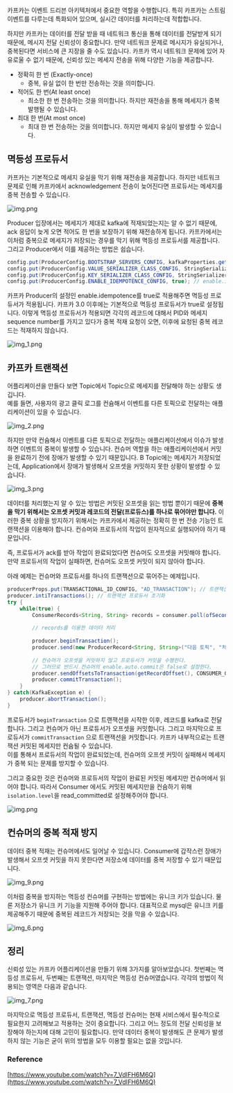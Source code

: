 카프카는 이벤트 드리븐 아키텍처에서 중요한 역할을 수행합니다. 특히 카프카는 스트림 이벤트를 다루는데 특화되어 있으며, 실시간 데이터를 처리하는데 적합합니다. 

하지만 카프카는 데이터를 전달 받을 때 네트워크 통신을 통해 데이터를 전달받게 되기 때문에, 메시지 전달 신뢰성이 중요합니다. 만약 네트워크 문제로 메시지가 유실되거나, 중복된다면 서비스에 큰 지장을 줄 수도 있습니다.
카프카 역시 네트워크 문제에 있어 자유로울 수 없기 때문에, 신뢰성 있는 메세지 전송을 위해 다양한 기능을 제공합니다.

- 정확히 한 번 (Exactly-once)
  - 중복, 유실 없이 한 번만 전송하는 것을 의미합니다. 
- 적어도 한 번(At least once)
  - 최소한 한 번 전송하는 것을 의미합니다. 하지만 재전송을 통해 메세지가 중복 발행될 수 있습니다. 
- 최대 한 번(At most once)
  - 최대 한 번 전송하는 것을 의미합니다. 하지만 메세지 유실이 발생할 수 있습니다. 

## 멱등성 프로듀서 

카프카는 기본적으로 메세지 유실을 막기 위해 재전송을 제공합니다. 하지만 네트워크 문제로 인해 카프카에서 acknowledgement 전송이 늦어진다면 프로듀서는 메세지를 중복 전송할 수 있습니다. 

![img.png](images/img.png)

Producer 입장에서는 메세지가 제대로 kafka에 적재되었는지는 알 수 없기 때문에, ack 응답이 늦게 오면 적어도 한 번을 보장하기 위해 재전송하게 됩니다. 
카프카에서는 이처럼 중복으로 메세지가 저장되는 경우를 막기 위해 멱등성 프로듀서를 제공합니다. 그리고 Producer에서 이를 제공하는 방법은 쉽습니다. 

```java
config.put(ProducerConfig.BOOTSTRAP_SERVERS_CONFIG, kafkaProperties.getBootstrapServers());
config.put(ProducerConfig.VALUE_SERIALIZER_CLASS_CONFIG, StringSerializer.class);
config.put(ProducerConfig.KEY_SERIALIZER_CLASS_CONFIG, StringSerializer.class);
config.put(ProducerConfig.ENABLE_IDEMPOTENCE_CONFIG, true); // enable.idempotence true
```

카프카 Producer의 설정인 enable.idempotence를 true로 적용해주면 멱등성 프로듀서가 적용됩니다. 카프카 3.0 이후에는 기본적으로 멱등성 프로듀서가 true로 설정됩니다.
이렇게 멱등성 프로듀서가 적용되면 각각의 레코드에 대해서 PID와 메세지 sequence number를 가지고 있다가 중복 적재 요청이 오면, 이후에 요청된 중복 레코드는 적재하지 않습니다.

![img_1.png](images/img_1.png)

## 카프카 트랜잭션

어플리케이션을 만들다 보면 Topic에서 Topic으로 메세지를 전달해야 하는 상황도 생깁니다.  
예를 들면, 사용자의 광고 클릭 로그를 컨슘해서 이벤트를 다른 토픽으로 전달하는 애플리케이션이 있을 수 있습니다. 

![img_2.png](images/img_2.png)

하지만 만약 컨슘해서 이벤트를 다른 토픽으로 전달하는 애플리케이션에서 이슈가 발생하면 이벤트의 중복이 발생할 수 있습니다. 컨슈머 역할을 하는 애플리케이션에서 커밋을 완료하기 전에 장애가 발생할 수 있기 때문입니다. 
B Topic에는 메세지가 저장되었는데, Application에서 장애가 발생해서 오프셋을 커밋하지 못한 상황이 발생할 수 있습니다. 

![img_3.png](images/img_3.png)

데이터를 처리했는지 알 수 있는 방법은 커밋된 오프셋을 읽는 방법 뿐이기 때문에 **중복을 막기 위해서는 오프셋 커밋과 레코드의 전달(프로듀스)를 하나로 묶어야만 합니다.**
이러한 중복 상황을 방지하기 위해서는 카프카에서 제공하는 정확히 한 번 전송 기능인 트랜잭션을 이용해야 합니다. 컨슈머와 프로듀서의 작업이 원자적으로 실행되어야 하기 때문입니다. 

즉, 프로듀서가 ack를 받아 작업이 완료되었다면 컨슈머도 오프셋을 커밋해야 합니다. 
만약 프로듀서의 작업이 실패하면, 컨슈머도 오프셋 커밋이 되지 않아야 합니다. 

아래 예제는 컨슈머와 프로듀서를 하나의 트랜잭션으로 묶어주는 예제입니다. 
```java
producerProps.put(TRANSACTIONAL_ID_CONFIG, "AD_TRANSACTION"); // 트랜잭션 프로듀서 옵션
producer.intiTransactions(); // 트랜잭션 프로듀서 초기화 
try {
    while(true) {
        ConsumerRecords<String, String> records = consumer.poll(ofSeconds(10));
		
		// records를 이용한 데이터 처리
        
        producer.beginTransaction();
		producer.send(new ProducerRecord<String, String>("다음 토픽", "처리가 완료된 이벤트"));
		
		// 컨슈머가 오프셋을 커밋하지 않고 프로듀서가 커밋을 수행한다. 
        // 그러므로 반드시 컨슈머의 enable.auto.commit은 false로 설정한다. 
        producer.sendOffsetsToTransaction(getRecordOffset(), CONSUMER_GROUP_ID);
		producer.commitTransaction();
    }	
} catch(KafkaException e) {
	producer.abortTransaction();
}
```

프로듀서가 ```beginTransaction``` 으로 트랜잭션을 시작한 이후, 레코드를 kafka로 전달합니다. 
그리고 컨슈머가 아닌 프로듀서가 오프셋을 커밋합니다. 그리고 마지막으로 프로듀서가 ```commitTransaction``` 으로 트랜잭션을 커밋합니다. 카프카 내부적으로는 트랜잭션 커밋된 메세지만 컨슘될 수 있습니다.  
이를 통해서 프로듀서의 작업이 완료되었는데, 컨슈머의 오프셋 커밋이 실패해서 메세지가 중복 되는 문제를 방지할 수 있습니다. 

그리고 중요한 것은 컨슈머와 프로듀서의 작업이 완료된 커밋된 메세지만 컨슈머에서 읽어야 합니다. 따라서 Consumer 에서도 커밋된 메세지만을 컨슘하기 위해 ```isolation.level```을 read_committed로 설정해주어야 합니다.

![img.png](images/img_8.png)


## 컨슈머의 중복 적재 방지 

데이터 중복 적재는 컨슈머에서도 일어날 수 있습니다. Consumer에 갑작스런 장애가 발생해서 오프셋 커밋을 하지 못한다면 저장소에 데이터를 중복 저장할 수 있기 때문입니다.  

![img_9.png](images/img_9.png)

이처럼 중복을 방지하는 멱등성 컨슈머를 구현하는 방법에는 유니크 키가 있습니다. 물론 저장소가 유니크 키 기능을 지원해 주어야 합니다. 
대표적으로 mysql은 유니크 키를 제공해주기 때문에 중복된 레코드가 저장되는 것을 막을 수 있습니다.

![img_6.png](images/img_6.png)


## 정리 
신뢰성 있는 카프카 어플리케이션을 만들기 위해 3가지를 알아보았습니다. 첫번째는 멱등성 프로듀서, 두번째는 트랜잭션, 마지막은 멱등성 컨슈머였습니다.
각각의 방법이 적용되는 영역은 다음과 같습니다.

![img_7.png](images/img_7.png)

마지막으로 멱등성 프로듀서, 트랜잭션, 멱등성 컨슈머는 현재 서비스에서 필수적으로 필요한지 고려해보고 적용하는 것이 중요합니다. 그리고 어느 정도의 전달 신뢰성을 보장해야 하는지에 대해 고민이 필요합니다. 
만약 데이터 중복이 발생해도 큰 문제가 발생하지 않는 기능은 굳이 위의 방법을 모두 이용할 필요는 없을 것입니다.   

### Reference
[https://www.youtube.com/watch?v=7_VdIFH6M6Q](https://www.youtube.com/watch?v=7_VdIFH6M6Q)